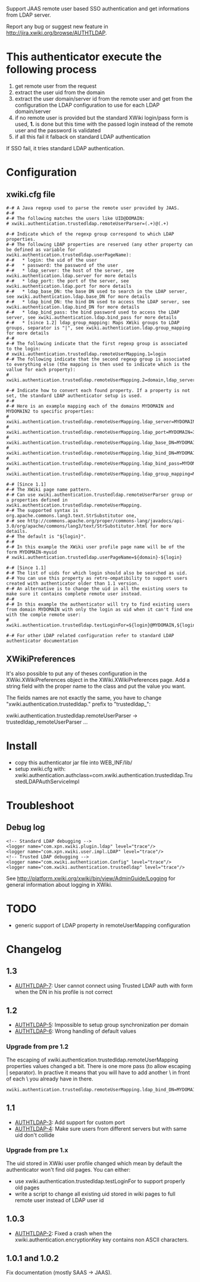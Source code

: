 Support JAAS remote user based SSO authentication and get informations from LDAP server.

Report any bug or suggest new feature in http://jira.xwiki.org/browse/AUTHTLDAP.

# This authenticator execute the following process

1. get remote user from the request
  1. extract the user uid from the domain
  2. extract the user domain/server id from the remote user and get from the configuration the LDAP configuration to use for each LDAP domain/server
2. if no remote user is provided but the standard XWiki login/pass form is used, **1.** is done but this time with the passed login instead of the remote user and the password is validated
3. if all this fail it falback on standard LDAP authentication

If SSO fail, it tries standard LDAP authentication.

# Configuration

## xwiki.cfg file

    #-# A Java regexp used to parse the remote user provided by JAAS.
    #-# 
    #-# The following matches the users like UID@DOMAIN:
    # xwiki.authentication.trustedldap.remoteUserParser=(.+)@(.+)
    
    #-# Indicate which of the regexp group correspond to which LDAP properties.
    #-# The following LDAP properties are reserved (any other property can be defined as variable for xwiki.authentication.trustedldap.userPageName):
    #-#   * login: the uid of the user
    #-#   * password: the password of the user
    #-#   * ldap_server: the host of the server, see xwiki.authentication.ldap.server for more details
    #-#   * ldap_port: the port of the server, see xwiki.authentication.ldap.port for more details
    #-#   * ldap_base_DN: the base DN used to search in the LDAP server, see xwiki.authentication.ldap.base_DN for more details
    #-#   * ldap_bind_DN: the bind DN used to access the LDAP server, see xwiki.authentication.ldap.bind_DN for more details
    #-#   * ldap_bind_pass: the bind password used to access the LDAP server, see xwiki.authentication.ldap.bind_pass for more details
    #-#   * [since 1.2] ldap_group_mapping: Maps XWiki groups to LDAP groups, separator is "|", see xwiki.authentication.ldap.group_mapping for more details
    #-# 
    #-# The following indicate that the first regexp group is associated to the login:
    # xwiki.authentication.trustedldap.remoteUserMapping.1=login
    #-# The following indicate that the second regexp group is associated to everything else (the mapping is then used to indicate which is the vallue for each property):
    # xwiki.authentication.trustedldap.remoteUserMapping.2=domain,ldap_server,ldap_port,ldap_base_DN,ldap_bind_DN,ldap_bind_pass,ldap_group_mapping
    
    #-# Indicate how to convert each found property. If a property is not set, the standard LDAP authenticator setup is used.
    #-# 
    #-# Here is an example mapping each of the domains MYDOMAIN and MYDOMAIN2 to specific properties:
    # xwiki.authentication.trustedldap.remoteUserMapping.ldap_server=MYDOMAIN=my.domain.com|MYDOMAIN2=my.domain2.com
    # xwiki.authentication.trustedldap.remoteUserMapping.ldap_port=MYDOMAIN=388|MYDOMAIN2=387
    # xwiki.authentication.trustedldap.remoteUserMapping.ldap_base_DN=MYDOMAIN=dc=my,dc=domain,dc=com|MYDOMAIN2=dc=my,dc=domain2,dc=com
    # xwiki.authentication.trustedldap.remoteUserMapping.ldap_bind_DN=MYDOMAIN=cn=bind,dc=my,dc=domain,dc=com|MYDOMAIN2=cn=bind,dc=my,dc=domain2,dc=com
    # xwiki.authentication.trustedldap.remoteUserMapping.ldap_bind_pass=MYDOMAIN=password|MYDOMAIN2=password2
    # xwiki.authentication.trustedldap.remoteUserMapping.ldap_group_mapping=MYDOMAIN=XWiki.Admin=cn=admin,dc=my,dc=domain,dc=com\\|XWiki.LDAPUsers=ou=groups,o=domain,c=com|MYDOMAIN2=XWiki.Admin=cn=admin,dc=my,dc=domain2,dc=com\\|XWiki.LDAPUsers=ou=groups,o=domain2,c=com

    #-# [Since 1.1]
    #-# The XWiki page name pattern.
    #-# Can use xwiki.authentication.trustedldap.remoteUserParser group or a properties defined in xwiki.authentication.trustedldap.remoteUserMapping.
    #-# The supported syntax is org.apache.commons.lang3.text.StrSubstitutor one,
    #-# see http://commons.apache.org/proper/commons-lang/javadocs/api-3.0/org/apache/commons/lang3/text/StrSubstitutor.html for more details.
    #-# The default is "${login}".
    #-# 
    #-# In this example the XWiki user profile page name will be of the form MYDOMAIN-myuid
    # xwiki.authentication.trustedldap.userPageName=${domain}-${login}
    
    #-# [Since 1.1]
    #-# The list of uids for which login should also be searched as uid.
    #-# You can use this property as retro-ompatibility to support users created with authenticator older than 1.1 version.
    #-# An alternative is to change the uid in all the existing users to make sure it contains complete remote user instead.
    #-# 
    #-# In this example the authenticator will try to find existing users from domain MYDOMAIN with only the login as uid when it can't find one with the comple remote user:
    # xwiki.authentication.trustedldap.testLoginFor=${login}@MYDOMAIN,${login}@ANOTHERDOMAIN
    
    #-# For other LDAP related configuration refer to standard LDAP authenticator documentation

## XWikiPreferences

It's also possible to put any of theses configuration in the XWiki.XWikiPreferences object in the XWiki.XWikiPreferences page. Add a string field with the proper name to the class and put the value you want.

The fields names are not exactly the same, you have to change "xwiki.authentication.trustedldap." prefix to "trustedldap_":

xwiki.authentication.trustedldap.remoteUserParser -> trustedldap_remoteUserParser
...

# Install

* copy this authenticator jar file into WEB_INF/lib/
* setup xwiki.cfg with:
xwiki.authentication.authclass=com.xwiki.authentication.trustedldap.TrustedLDAPAuthServiceImpl

# Troubleshoot

## Debug log

    <!-- Standard LDAP debugging -->
    <logger name="com.xpn.xwiki.plugin.ldap" level="trace"/>
    <logger name="com.xpn.xwiki.user.impl.LDAP" level="trace"/>
    <!-- Trusted LDAP debugging -->
    <logger name="com.xwiki.authentication.Config" level="trace"/>
    <logger name="com.xwiki.authentication.trustedldap" level="trace"/>

See http://platform.xwiki.org/xwiki/bin/view/AdminGuide/Logging for general information about logging in XWiki.

# TODO

* generic support of LDAP property in remoteUserMapping configuration

# Changelog

## 1.3

* [AUTHTLDAP-7](http://jira.xwiki.org/browse/AUTHTLDAP-7): User cannot connect using Trusted LDAP auth with form when the DN in his profile is not correct

## 1.2

* [AUTHTLDAP-5](http://jira.xwiki.org/browse/AUTHTLDAP-5): Impossible to setup group synchronization per domain
* [AUTHTLDAP-6](http://jira.xwiki.org/browse/AUTHTLDAP-6): Wrong handling of default values 

### Upgrade from pre 1.2

The escaping of xwiki.authentication.trustedldap.remoteUserMapping properties values changed a bit. There is one more pass (to allow escaping | separator). In practive it means that you will have to add another \ in front of each \ you already have in there.

    xwiki.authentication.trustedldap.remoteUserMapping.ldap_bind_DN=MYDOMAIN=MYDOMAIN\\\adstylelogin|MYDOMAIN2=MYDOMAIN2\\\adstylelogin2

## 1.1

* [AUTHTLDAP-3](http://jira.xwiki.org/browse/AUTHTLDAP-3): Add support for custom port
* [AUTHTLDAP-4](http://jira.xwiki.org/browse/AUTHTLDAP-4): Make sure users from different servers but with same uid don't collide

### Upgrade from pre 1.x

The uid stored in XWiki user profile changed which mean by default the authenticator won't find old pages. You can either:
* use xwiki.authentication.trustedldap.testLoginFor to support properly old pages
* write a script to change all existing uid stored in wiki pages to full remote user instead of LDAP user id

## 1.0.3

* [AUTHTLDAP-2](http://jira.xwiki.org/browse/AUTHTLDAP-2): Fixed a crash when the xwiki.authentication.encryptionKey key contains non ASCII characters.

## 1.0.1 and 1.0.2

Fix documentation (mostly SAAS -> JAAS).
